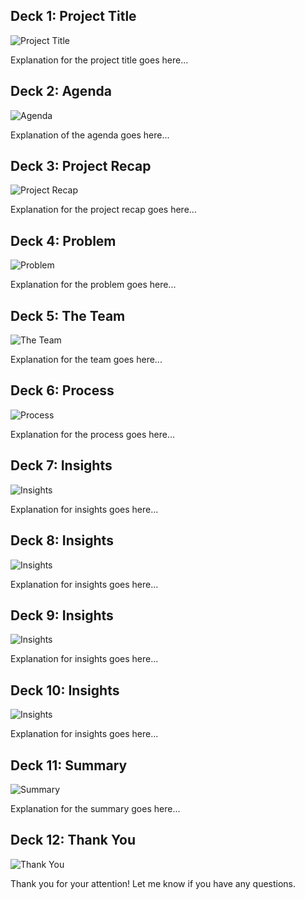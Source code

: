 <!-- Deck 1: Project Title -->
<div class="deck" id="deck1">
    <h2>Deck 1: Project Title</h2>
    <img src="https://github.com/EdmundFrimpong/Excel-Project/blob/ee4db799c696a47e00f16a384ba26f0fae6bf4b5/Slide1.JPG?raw=true" 
         alt="Project Title" 
         style="max-width: 100%; height: auto;"
         loading="lazy"
         srcset="https://github.com/EdmundFrimpong/Excel-Project/blob/ee4db799c696a47e00f16a384ba26f0fae6bf4b5/Slide1.JPG?raw=true 1x, https://github.com/EdmundFrimpong/Excel-Project/blob/ee4db799c696a47e00f16a384ba26f0fae6bf4b5/Slide1.JPG?raw=true 2x">
    <p>Explanation for the project title goes here...</p>
</div>

<!-- Deck 2: Agenda -->
<div class="deck" id="deck2">
    <h2>Deck 2: Agenda</h2>
    <img src="https://github.com/EdmundFrimpong/Excel-Project/blob/ee4db799c696a47e00f16a384ba26f0fae6bf4b5/Slide2.JPG?raw=true"
         alt="Agenda"
         style="max-width: 100%; height: auto;"
         loading="lazy"
         srcset="https://github.com/EdmundFrimpong/Excel-Project/blob/ee4db799c696a47e00f16a384ba26f0fae6bf4b5/Slide2.JPG?raw=true 1x, https://github.com/EdmundFrimpong/Excel-Project/blob/ee4db799c696a47e00f16a384ba26f0fae6bf4b5/Slide2.JPG?raw=true 2x">
    <p>Explanation of the agenda goes here...</p>
</div>

<!-- Deck 3: Project Recap -->
<div class="deck" id="deck3">
    <h2>Deck 3: Project Recap</h2>
    <img src="https://github.com/EdmundFrimpong/Excel-Project/blob/ee4db799c696a47e00f16a384ba26f0fae6bf4b5/Slide3.JPG?raw=true"
         alt="Project Recap"
         style="max-width: 100%; height: auto;"
         loading="lazy"
         srcset="https://github.com/EdmundFrimpong/Excel-Project/blob/ee4db799c696a47e00f16a384ba26f0fae6bf4b5/Slide3.JPG?raw=true 1x, https://github.com/EdmundFrimpong/Excel-Project/blob/ee4db799c696a47e00f16a384ba26f0fae6bf4b5/Slide3.JPG?raw=true 2x">
    <p>Explanation for the project recap goes here...</p>
</div>

<!-- Deck 4: Problem -->
<div class="deck" id="deck4">
    <h2>Deck 4: Problem</h2>
    <img src="https://github.com/EdmundFrimpong/Excel-Project/blob/ee4db799c696a47e00f16a384ba26f0fae6bf4b5/Slide4.JPG?raw=true"
         alt="Problem"
         style="max-width: 100%; height: auto;"
         loading="lazy"
         srcset="https://github.com/EdmundFrimpong/Excel-Project/blob/ee4db799c696a47e00f16a384ba26f0fae6bf4b5/Slide4.JPG?raw=true 1x, https://github.com/EdmundFrimpong/Excel-Project/blob/ee4db799c696a47e00f16a384ba26f0fae6bf4b5/Slide4.JPG?raw=true 2x">
    <p>Explanation for the problem goes here...</p>
</div>

<!-- Deck 5: The Team -->
<div class="deck" id="deck5">
    <h2>Deck 5: The Team</h2>
    <img src="https://github.com/EdmundFrimpong/Excel-Project/blob/ee4db799c696a47e00f16a384ba26f0fae6bf4b5/Slide5.JPG?raw=true"
         alt="The Team"
         style="max-width: 100%; height: auto;"
         loading="lazy"
         srcset="https://github.com/EdmundFrimpong/Excel-Project/blob/ee4db799c696a47e00f16a384ba26f0fae6bf4b5/Slide5.JPG?raw=true 1x, https://github.com/EdmundFrimpong/Excel-Project/blob/ee4db799c696a47e00f16a384ba26f0fae6bf4b5/Slide5.JPG?raw=true 2x">
    <p>Explanation for the team goes here...</p>
</div>

<!-- Deck 6: Process -->
<div class="deck" id="deck6">
    <h2>Deck 6: Process</h2>
    <img src="https://github.com/EdmundFrimpong/Excel-Project/blob/ee4db799c696a47e00f16a384ba26f0fae6bf4b5/Slide6.JPG?raw=true"
         alt="Process"
         style="max-width: 100%; height: auto;"
         loading="lazy"
         srcset="https://github.com/EdmundFrimpong/Excel-Project/blob/ee4db799c696a47e00f16a384ba26f0fae6bf4b5/Slide6.JPG?raw=true 1x, https://github.com/EdmundFrimpong/Excel-Project/blob/ee4db799c696a47e00f16a384ba26f0fae6bf4b5/Slide6.JPG?raw=true 2x">
    <p>Explanation for the process goes here...</p>
</div>

<!-- Deck 7: Insights -->
<div class="deck" id="deck7">
    <h2>Deck 7: Insights</h2>
    <img src="https://github.com/EdmundFrimpong/Excel-Project/blob/ee4db799c696a47e00f16a384ba26f0fae6bf4b5/Slide7.JPG?raw=true"
         alt="Insights"
         style="max-width: 100%; height: auto;"
         loading="lazy"
         srcset="https://github.com/EdmundFrimpong/Excel-Project/blob/ee4db799c696a47e00f16a384ba26f0fae6bf4b5/Slide7.JPG?raw=true 1x, https://github.com/EdmundFrimpong/Excel-Project/blob/ee4db799c696a47e00f16a384ba26f0fae6bf4b5/Slide7.JPG?raw=true 2x">
    <p>Explanation for insights goes here...</p>
</div>

<!-- Deck 8: Insights -->
<div class="deck" id="deck8">
    <h2>Deck 8: Insights</h2>
    <img src="https://github.com/EdmundFrimpong/Excel-Project/blob/ee4db799c696a47e00f16a384ba26f0fae6bf4b5/Slide8.JPG?raw=true"
         alt="Insights"
         style="max-width: 100%; height: auto;"
         loading="lazy"
         srcset="https://github.com/EdmundFrimpong/Excel-Project/blob/ee4db799c696a47e00f16a384ba26f0fae6bf4b5/Slide8.JPG?raw=true 1x, https://github.com/EdmundFrimpong/Excel-Project/blob/ee4db799c696a47e00f16a384ba26f0fae6bf4b5/Slide8.JPG?raw=true 2x">
    <p>Explanation for insights goes here...</p>
</div>

<!-- Deck 9: Insights -->
<div class="deck" id="deck9">
    <h2>Deck 9: Insights</h2>
    <img src="https://github.com/EdmundFrimpong/Excel-Project/blob/ee4db799c696a47e00f16a384ba26f0fae6bf4b5/Slide9.JPG?raw=true"
         alt="Insights"
         style="max-width: 100%; height: auto;"
         loading="lazy"
         srcset="https://github.com/EdmundFrimpong/Excel-Project/blob/ee4db799c696a47e00f16a384ba26f0fae6bf4b5/Slide9.JPG?raw=true 1x, https://github.com/EdmundFrimpong/Excel-Project/blob/ee4db799c696a47e00f16a384ba26f0fae6bf4b5/Slide9.JPG?raw=true 2x">
    <p>Explanation for insights goes here...</p>
</div>

<!-- Deck 10: Insights -->
<div class="deck" id="deck10">
    <h2>Deck 10: Insights</h2>
    <img src="https://github.com/EdmundFrimpong/Excel-Project/blob/ee4db799c696a47e00f16a384ba26f0fae6bf4b5/Slide10.JPG?raw=true"
         alt="Insights"
         style="max-width: 100%; height: auto;"
         loading="lazy"
         srcset="https://github.com/EdmundFrimpong/Excel-Project/blob/ee4db799c696a47e00f16a384ba26f0fae6bf4b5/Slide10.JPG?raw=true 1x, https://github.com/EdmundFrimpong/Excel-Project/blob/ee4db799c696a47e00f16a384ba26f0fae6bf4b5/Slide10.JPG?raw=true 2x">
    <p>Explanation for insights goes here...</p>
</div>

<!-- Deck 11: Summary -->
<div class="deck" id="deck11">
    <h2>Deck 11: Summary</h2>
    <img src="https://github.com/EdmundFrimpong/Excel-Project/blob/ee4db799c696a47e00f16a384ba26f0fae6bf4b5/Slide11.JPG?raw=true"
         alt="Summary"
         style="max-width: 100%; height: auto;"
         loading="lazy"
         srcset="https://github.com/EdmundFrimpong/Excel-Project/blob/ee4db799c696a47e00f16a384ba26f0fae6bf4b5/Slide11.JPG?raw=true 1x, https://github.com/EdmundFrimpong/Excel-Project/blob/ee4db799c696a47e00f16a384ba26f0fae6bf4b5/Slide11.JPG?raw=true 2x">
    <p>Explanation for the summary goes here...</p>
</div>

<!-- Deck 12: Thank You -->
<div class="deck" id="deck12">
    <h2>Deck 12: Thank You</h2>
    <img src="https://github.com/EdmundFrimpong/Excel-Project/blob/ee4db799c696a47e00f16a384ba26f0fae6bf4b5/Slide12.JPG?raw=true"
         alt="Thank You"
         style="max-width: 100%; height: auto;"
         loading="lazy"
         srcset="https://github.com/EdmundFrimpong/Excel-Project/blob/ee4db799c696a47e00f16a384ba26f0fae6bf4b5/Slide12.JPG?raw=true 1x, https://github.com/EdmundFrimpong/Excel-Project/blob/ee4db799c696a47e00f16a384ba26f0fae6bf4b5/Slide12.JPG?raw=true 2x">
    <p>Thank you for your attention! Let me know if you have any questions.</p>
</div>
